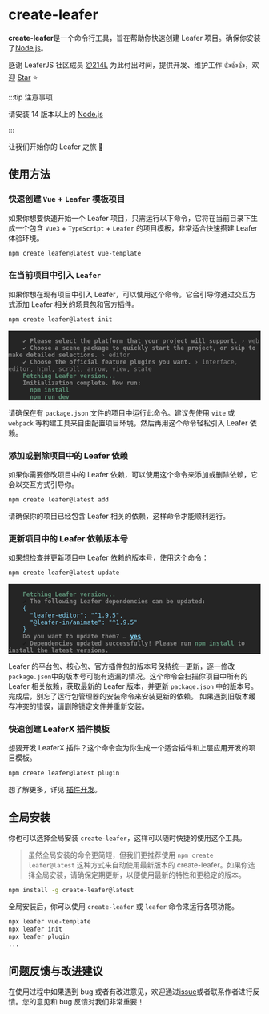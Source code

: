 # create-leafer

**create-leafer**是一个命令行工具，旨在帮助你快速创建 Leafer 项目。确保你安装了[Node.js](https://nodejs.org/)。

感谢 LeaferJS 社区成员 [@214L](https://github.com/214L) 为此付出时间，提供开发、维护工作 👍👍👍，欢迎 [Star](https://github.com/214L/create-leafer) ⭐

:::tip 注意事项

请安装 14 版本以上的 [Node.js](https://nodejs.org/)

:::

让我们开始你的 Leafer 之旅 🌱

## 使用方法

### 快速创建 `Vue` + `Leafer` 模板项目

如果你想要快速开始一个 Leafer 项目，只需运行以下命令，它将在当前目录下生成一个包含 `Vue3` + `TypeScript` + `Leafer` 的项目模板，非常适合快速搭建 Leafer 体验环境。

```sh
npm create leafer@latest vue-template
```

### 在当前项目中引入 `Leafer`

如果你想在现有项目中引入 Leafer，可以使用这个命令。它会引导你通过交互方式添加 Leafer 相关的场景包和官方插件。

```sh
npm create leafer@latest init
```

<div class="language-sh" style="background-color: #252525;"><pre><code>
    <span style="color:#888;font-weight: 600;">✔</span> <span style="color:#888;font-weight: 600;">Please select the platform that your project will support. <span style="color:#888;">› <span style="color:#888;font-weight: 400;">web</span></span></span>
    <span style="color:#888;font-weight: 600;">✔</span> <span style="color:#888;font-weight: 600;">Choose a scene package to quickly start the project, or skip to make detailed selections. <span style="color:#888;font-weight: 400">› <span style="color:#888;">editor</span></span></span>
    <span style="color:#888;font-weight: 600;">✔</span> <span style="color:#888;font-weight: 600;">Choose the official feature plugins you want. <span style="color:#888;">› <span style="color:#888;font-weight: 400">interface, editor, html, scroll, arrow, view, state</span></span></span>
    <span style="color:#5e9177;font-weight: 600;">Fetching Leafer version...</span>
    <span style="color:#888;font-weight: 600;">Initialization complete. Now run:</span>
    <span style="color:#5e9177;font-weight: 600;">  npm install</span>
    <span style="color:#5e9177;font-weight: 600;">  npm run dev</span></code></pre></div>
    
请确保在有 `package.json` 文件的项目中运行此命令。建议先使用 `vite` 或 `webpack` 等构建工具来自由配置项目环境，然后再用这个命令轻松引入 Leafer 依赖。

### 添加或删除项目中的 Leafer 依赖

如果你需要修改项目中的 Leafer 依赖，可以使用这个命令来添加或删除依赖，它会以交互方式引导你。

```sh
npm create leafer@latest add
```

请确保你的项目已经包含 Leafer 相关的依赖，这样命令才能顺利运行。

### 更新项目中的 Leafer 依赖版本号

如果想检查并更新项目中 Leafer 依赖的版本号，使用这个命令：

```sh
npm create leafer@latest update
```

<div class="language-sh" style="background-color: #252525;"><pre><code>
    <span style="color:#5e9177;font-weight: 600;">Fetching Leafer version...</span>
    <span style="color:var(--vt-c-green);">✔</span> <span style="color:#888;font-weight: 600;">The following Leafer dependencies can be updated:</span>
    <span style="color:#89DDFF;">{
      "leafer-editor": "^1.9.5",
      "@leafer-in/animate": "^1.9.5"
    }</span>
    <span style="color:#888;font-weight: 600;">Do you want to update them? <span style="color:#888;">… <span style="color:#89DDFF;text-decoration:underline;">yes</span></span></span>
    <span style="color:var(--vt-c-green);">✔</span> <span style="color:#888;font-weight: 600;">Dependencies updated successfully! Please run <span style="color:#5e9177;font-weight: 600;">npm install</span> to install the latest versions.</span>
</code></pre></div>

Leafer 的平台包、核心包、官方插件包的版本号保持统一更新，逐一修改`package.json`中的版本号可能有遗漏的情况。这个命令会扫描你项目中所有的 Leafer 相关依赖，获取最新的 Leafer 版本，并更新 `package.json` 中的版本号。
完成后，别忘了运行包管理器的安装命令来安装更新的依赖。
如果遇到旧版本缓存冲突的错误，请删除锁定文件并重新安装。

### 快速创建 LeaferX 插件模板

想要开发 LeaferX 插件？这个命令会为你生成一个适合插件和上层应用开发的项目模板。

```sh
npm create leafer@latest plugin
```

想了解更多，详见 [插件开发](https://www.leaferjs.com/ui/plugin/dev.html)。

## 全局安装

你也可以选择全局安装 `create-leafer`，这样可以随时快捷的使用这个工具。

> 虽然全局安装的命令更简短，但我们更推荐使用 `npm create leafer@latest` 这种方式来自动使用最新版本的 create-leafer。如果你选择全局安装，请确保定期更新，以便使用最新的特性和更稳定的版本。

```sh
npm install -g create-leafer@latest
```

全局安装后，你可以使用 `create-leafer` 或 `leafer` 命令来运行各项功能。

```bash
npx leafer vue-template
npx leafer init
npx leafer plugin
...
```

## 问题反馈与改进建议

在使用过程中如果遇到 bug 或者有改进意见，欢迎通过[issue](https://github.com/214L/create-leafer/issues)或者联系作者进行反馈。您的意见和 bug 反馈对我们非常重要！
